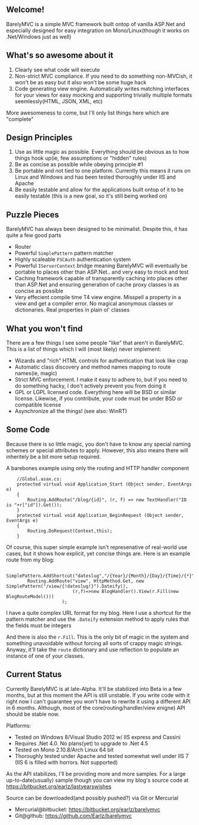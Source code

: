 ## Welcome!

BarelyMVC is a simple MVC framework built ontop of vanilla ASP.Net and especially designed for easy integration on Mono/Linux(though it works on .Net/Windows just as well) 

## What's so awesome about it
1. Clearly see what code will execute
2. Non-strict MVC compliance. If you need to do something non-MVCish, it won't be as easy but it also won't be some huge hack
3. Code generating view engine. Automatically writes matching interfaces for your views for easy mocking and supporting trivially multiple formats seemlessly(HTML, JSON, XML, etc)

More awesomeness to come, but I'll only list things here which are "complete" 

## Design Principles

1. Use as little magic as possible. Everything should be obvious as to how things hook up(ie, few assumptions or "hidden" rules)
2. Be as concise as possible while obeying principle #1
3. Be portable and not tied to one platform. Currently this means it runs on Linux and Windows and has been tested thoroughly under IIS and Apache
4. Be easily testable and allow for the applications built ontop of it to be easily testable (this is a new goal, so it's still being worked on)

## Puzzle Pieces

BarelyMVC has always been designed to be minimalist. Despite this, it has quite a few good parts

* Router
* Powerful `SimplePattern` pattern matcher
* Highly scaleable `FSCAuth` authentication system
* Powerful `IServerContext` bridge meaning BarelyMVC will eventually be portable to places other than ASP.Net.. and very easy to mock and test
* Caching framework capable of transparently caching into places other than ASP.Net and ensuring generation of cache proxy classes is as concise as possible
* Very effecient compile time T4 view engine. Misspell a property in a view and get a compiler error. No magical anonymous classes or dictionaries. Real properties in plain ol' classes

## What you won't find

There are a few things I see some people "like" that aren't in BarelyMVC. This is a list of things which I will (most likely) never implement:

* Wizards and "rich" HTML controls for authentication that look like crap
* Automatic class discovery and method names mapping to route names(ie, magic)
* Strict MVC enforcement. I make it easy to adhere to, but if you need to do something hacky, I don't actively prevent you from doing it
* GPL or LGPL licensed code. Everything here will be BSD or similar license. Likewise, if you contribute, your code must be under BSD or compatible license
* Asynchronize all the things! (see also: WinRT) 

## Some Code

Because there is so little magic, you don't have to know any special naming schemes or special attributes to apply. However, this also means there will inheritely be a bit more setup required. 

A barebones example using only the routing and HTTP handler component

		//Global.asax.cs:
		protected virtual void Application_Start (Object sender, EventArgs e)
		{
			Routing.AddRoute("/blog/{id}", (r, f) => new TextHandler("ID is "+r["id"]).Get());
		}
		protected virtual void Application_BeginRequest (Object sender, EventArgs e)
		{
			Routing.DoRequest(Context,this);
		}

Of course, this super simple example isn't represenative of real-world use cases, but it shows how explicit, yet concise things are. Here is an example route from my blog:

			SimplePattern.AddShortcut("dateslug","/{Year}/{Month}/{Day}/{Time}/{*}");
			Routing.AddRoute("view", HttpMethod.Get, new SimplePattern("/view/{!dateslug!}").Dateify(), 
			                 (r,f)=>new BlogHandler().View(r.Fill(new BlogRouteModel()))
		                 );
		                 
I have a quite complex URL format for my blog. Here I use a shortcut for the pattern matcher and use the `.Dateify` extension method to apply rules that the fields must be integers

And there is also the `r.Fill`. This is the only bit of magic in the system and something unavoidable without forcing all sorts of crappy magic strings. 
Anyway, it'll take the `route` dictionary and use reflection to populate an instance of one of your classes. 

## Current Status

Currently BarelyMVC is at late-Alpha. It'll be stabilized into Beta in a few months, but at this moment the API is still unstable. 
If you write code with it right now I can't guarantee you won't have to rewrite it using a different API in 6 months. Although, most of the core(routing/handler/view enigne) API should be stable now. 

Platforms:
* Tested on Windows 8/Visual Studio 2012 w/ IIS express and Cassini
* Requires .Net 4.0. No plans(yet) to upgrade to .Net 4.5
* Tested on Mono 2.10.8/Arch Linux 64 bit
* Thoroughly tested under Apache and tested somewhat well under IIS 7 (IIS 6 is filled with horrors. Not supported)

As the API stabilizes, I'll be providing more and more samples. For a large up-to-date(usually) sample though you can view my blog's source code at https://bitbucket.org/earlz/lastyearswishes

Source can be downloaded(and possibly pushed?) via Git or Mercurial

* Mercurial@bitbucket: https://bitbucket.org/earlz/barelymvc
* Git@github: https://github.com/Earlz/barelymvc
